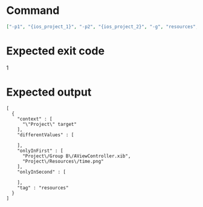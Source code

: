 # Command
```json
["-p1", "{ios_project_1}", "-p2", "{ios_project_2}", "-g", "resources", "-t", "Project", "-f", "json", "-v"]
```

# Expected exit code
1

# Expected output
```
[
  {
    "context" : [
      "\"Project\" target"
    ],
    "differentValues" : [

    ],
    "onlyInFirst" : [
      "Project\/Group B\/AViewController.xib",
      "Project\/Resources\/time.png"
    ],
    "onlyInSecond" : [

    ],
    "tag" : "resources"
  }
]

```
